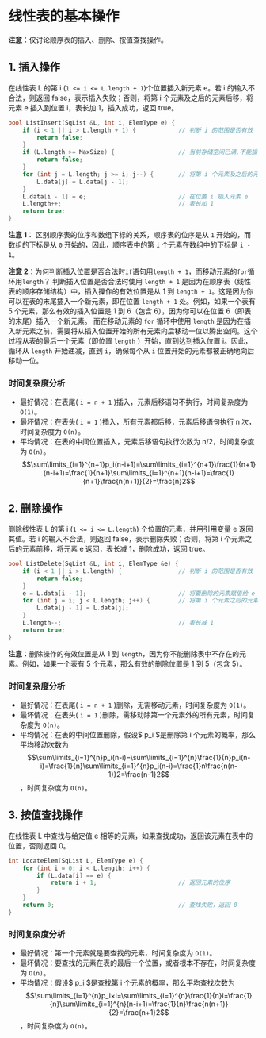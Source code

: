 # 线性表的基本操作

**注意**：仅讨论顺序表的插入、删除、按值查找操作。

## 1. 插入操作

在线性表 L 的第 i (`1 <= i <= L.length + 1`)个位置插入新元素 e。若 i 的输入不合法，则返回 false，表示插入失败；否则，将第 i 个元素及之后的元素后移，将元素 e 插入到位置 i，表长加 1，插入成功，返回 true。

```c++
bool ListInsert(SqList &L, int i, ElemType e) {
    if (i < 1 || i > L.length + 1) {            // 判断 i 的范围是否有效
        return false;
    }
    if (L.length >= MaxSize) {                  // 当前存储空间已满,不能插入
        return false;
    }
    for (int j = L.length; j >= i; j--) {       // 将第 i 个元素及之后的元素后移
        L.data[j] = L.data[j - 1];
    }
    L.data[i - 1] = e;                          // 在位置 i 插入元素 e
    L.length++;                                 // 表长加 1
    return true;
}
```

**注意 1**： 区别顺序表的位序和数组下标的关系，顺序表的位序是从 `1` 开始的，而数组的下标是从 `0` 开始的，因此，顺序表中的第 `i` 个元素在数组中的下标是 `i - 1`。

**注意 2**：为何判断插入位置是否合法时`if`语句用`length + 1`，而移动元素的`for`循环用`length`？
判断插入位置是否合法时使用 `length + 1` 是因为在顺序表（线性表的顺序存储结构）中，插入操作的有效位置是从 1 到 `length + 1`。这是因为你可以在表的末尾插入一个新元素，即在位置 `length + 1` 处。例如，如果一个表有 5 个元素，那么有效的插入位置是 1 到 6（包含 6），因为你可以在位置 6（即表的末尾）插入一个新元素。
而在移动元素的 `for` 循环中使用 `length` 是因为在插入新元素之前，需要将从插入位置开始的所有元素向后移动一位以腾出空间。这个过程从表的最后一个元素（即位置 `length` ）开始，直到达到插入位置 i。因此，循环从 `length` 开始递减，直到 `i`，确保每个从 `i` 位置开始的元素都被正确地向后移动一位。

### 时间复杂度分析

- 最好情况：在表尾( `i = n + 1` )插入，元素后移语句不执行，时间复杂度为 `O(1)`。
- 最坏情况：在表头( `i = 1` )插入，所有元素都后移，元素后移语句执行 n 次，时间复杂度为 `O(n)`。
- 平均情况：在表的中间位置插入，元素后移语句执行次数为 n/2，时间复杂度为 `O(n)`。
$$\sum\limits_{i=1}^{n+1}p_i(n-i+1)=\sum\limits_{i=1}^{n+1}\frac{1}{n+1}(n-i+1)=\frac{1}{n+1}\sum\limits_{i=1}^{n+1}(n-i+1)=\frac{1}{n+1}\frac{n(n+1)}{2}=\frac{n}2$$

## 2. 删除操作

删除线性表 L 的第 i (`1 <= i <= L.length`) 个位置的元素，并用引用变量 e 返回其值。若 i 的输入不合法，则返回 false，表示删除失败；否则，将第 i 个元素之后的元素前移，将元素 e 返回，表长减 1，删除成功，返回 true。

```c++
bool ListDelete(SqList &L, int i, ElemType &e) {
    if (i < 1 || i > L.length) {                // 判断 i 的范围是否有效
        return false;
    }
    e = L.data[i - 1];                          // 将要删除的元素赋值给 e
    for (int j = i; j < L.length; j++) {        // 将第 i 个元素之后的元素前移
        L.data[j - 1] = L.data[j];
    }
    L.length--;                                 // 表长减 1
    return true;
}
```

**注意**：删除操作的有效位置是从 1 到 `length`，因为你不能删除表中不存在的元素。例如，如果一个表有 5 个元素，那么有效的删除位置是 1 到 5（包含 5）。

### 时间复杂度分析

- 最好情况：在表尾( `i = n + 1` )删除，无需移动元素，时间复杂度为 `O(1)`。
- 最坏情况：在表头( `i = 1` )删除，需移动除第一个元素外的所有元素，时间复杂度为 `O(n)`。
- 平均情况：在表的中间位置删除，假设$ p_i $是删除第 i 个元素的概率，那么平均移动次数为
$$\sum\limits_{i=1}^{n}p_i(n-i)=\sum\limits_{i=1}^{n}\frac{1}{n}p_i(n-i)=\frac{1}{n}\sum\limits_{i=1}^{n}p_i(n-i)=\frac{1}n\frac{n(n-1)}2=\frac{n-1}2$$
，时间复杂度为 `O(n)`。

## 3. 按值查找操作

在线性表 L 中查找与给定值 e 相等的元素，如果查找成功，返回该元素在表中的位置，否则返回 0。

```c++
int LocateElem(SqList L, ElemType e) {
    for (int i = 0; i < L.length; i++) {
        if (L.data[i] == e) {
            return i + 1;                       // 返回元素的位序
        }
    }
    return 0;                                   // 查找失败，返回 0
}
```

### 时间复杂度分析

- 最好情况：第一个元素就是要查找的元素，时间复杂度为 `O(1)`。
- 最坏情况：要查找的元素在表的最后一个位置，或者根本不存在，时间复杂度为 `O(n)`。
- 平均情况：假设$ p_i $是查找第 i 个元素的概率，那么平均查找次数为
$$\sum\limits_{i=1}^{n}p_i×i=\sum\limits_{i=1}^{n}\frac{1}{n}i=\frac{1}{n}\sum\limits_{i=1}^{n}(n-i+1)=\frac{1}{n}\frac{n(n+1)}{2}=\frac{n+1}2$$
，时间复杂度为 `O(n)`。
